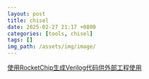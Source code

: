 ```yaml
---
layout: post
title: chisel 
date: 2025-02-27 21:17 +0800
categories: [tools, chisel]
tags: []
img_path: /assets/img/image/
---
```


[使用RocketChip生成Verilog代码供外部工程使用](https://blog.csdn.net/hao320rui/article/details/131450027?ops_request_misc=&request_id=&biz_id=102&utm_term=rocket-chip&utm_medium=distribute.pc_search_result.none-task-blog-2~all~sobaiduweb~default-3-131450027.142^v101^pc_search_result_base6&spm=1018.2226.3001.4187)